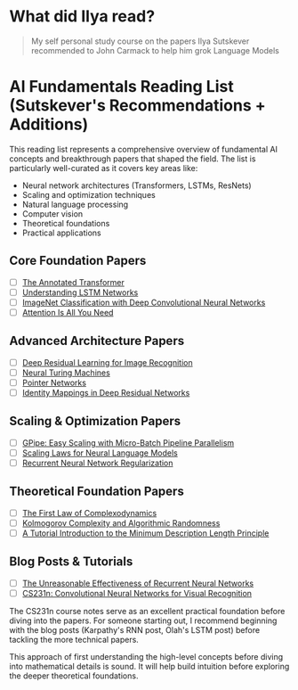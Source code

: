 # What did Ilya read?
> My self personal study course on the papers Ilya Sutskever recommended to John Carmack to help him grok Language Models

# AI Fundamentals Reading List (Sutskever's Recommendations + Additions)

This reading list represents a comprehensive overview of fundamental AI concepts and breakthrough papers that shaped the field. The list is particularly well-curated as it covers key areas like:

- Neural network architectures (Transformers, LSTMs, ResNets)
- Scaling and optimization techniques
- Natural language processing
- Computer vision
- Theoretical foundations
- Practical applications

## Core Foundation Papers
- [ ] [The Annotated Transformer](https://nlp.seas.harvard.edu/annotated-transformer/)
- [ ] [Understanding LSTM Networks](https://colah.github.io/posts/2015-08-Understanding-LSTMs/)
- [ ] [ImageNet Classification with Deep Convolutional Neural Networks](https://sing.stanford.edu/curis-fellowships/rh/vision-dnn.pdf)
- [ ] [Attention Is All You Need](https://arxiv.org/abs/1706.03762)

## Advanced Architecture Papers
- [ ] [Deep Residual Learning for Image Recognition](https://arxiv.org/abs/1512.03385)
- [ ] [Neural Turing Machines](https://arxiv.org/abs/1410.5401)
- [ ] [Pointer Networks](https://arxiv.org/abs/1506.03134)
- [ ] [Identity Mappings in Deep Residual Networks](https://arxiv.org/abs/1603.05027)

## Scaling & Optimization Papers
- [ ] [GPipe: Easy Scaling with Micro-Batch Pipeline Parallelism](https://arxiv.org/abs/1811.06965v5)
- [ ] [Scaling Laws for Neural Language Models](https://arxiv.org/abs/2001.08361)
- [ ] [Recurrent Neural Network Regularization](https://arxiv.org/abs/1409.2329)

## Theoretical Foundation Papers
- [ ] [The First Law of Complexodynamics](https://scottaaronson.blog/?p=762)
- [ ] [Kolmogorov Complexity and Algorithmic Randomness](https://www.lirmm.fr/~ashen/kolmbook-eng-scan.pdf)
- [ ] [A Tutorial Introduction to the Minimum Description Length Principle](https://arxiv.org/pdf/math/0406077)

## Blog Posts & Tutorials
- [ ] [The Unreasonable Effectiveness of Recurrent Neural Networks](https://karpathy.github.io/2015/05/21/rnn-effectiveness/)
- [ ] [CS231n: Convolutional Neural Networks for Visual Recognition](https://cs231n.github.io/)

The CS231n course notes serve as an excellent practical foundation before diving into the papers. For someone starting out, I recommend beginning with the blog posts (Karpathy's RNN post, Olah's LSTM post) before tackling the more technical papers.

This approach of first understanding the high-level concepts before diving into mathematical details is sound. It will help build intuition before exploring the deeper theoretical foundations.
